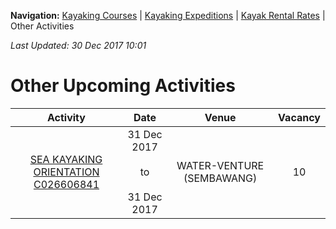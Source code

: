 **Navigation:** [Kayaking Courses](index) &#124; [Kayaking Expeditions](expedition) &#124; [Kayak Rental Rates](rental) &#124; Other Activities

_Last Updated: 30 Dec 2017 10:01_
# Other Upcoming Activities

Activity | Date | Venue | Vacancy
:---:|:---:|:---:|:---:
[SEA KAYAKING ORIENTATION C026606841](https://www.onepa.sg/class/details/c026606841)|31 Dec 2017<br/><br/>to<br/><br/>31 Dec 2017|WATER-VENTURE (SEMBAWANG)|10

